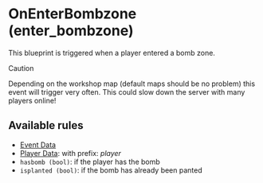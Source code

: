 # OnEnterBombzone (enter_bombzone)

This blueprint is triggered when a player entered a bomb zone.

> [!CAUTION]
> Depending on the workshop map (default maps should be no problem) this event will trigger very often. This could slow down the server with many players online!

## Available rules

- [Event Data](GlobalEventData.md)
- [Player Data](GlobalPlayerData.md): with prefix: *player*
- `hasbomb (bool)`: if the player has the bomb
- `isplanted (bool)`: if the bomb has already been panted
